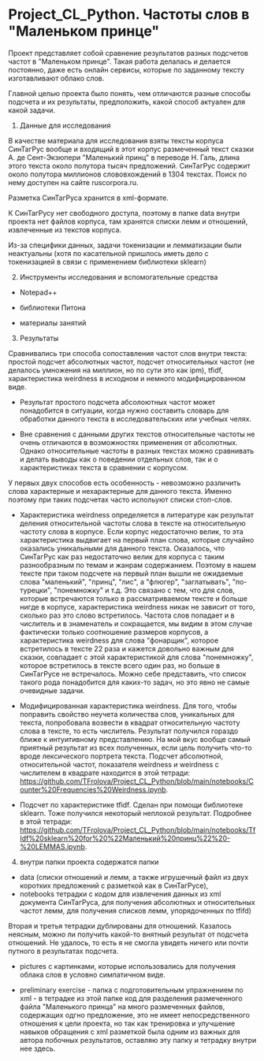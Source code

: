 # Project_CL_Python. Частоты слов в "Маленьком принце"
Проект представляет собой сравнение результатов разных подсчетов частот в "Маленьком принце".
Такая работа делалась и делается постоянно, даже есть онлайн сервисы, которые по заданному тексту изготавливают облако слов.

Главной целью проекта было понять, чем отличаются разные способы подсчета и их результаты, предположить, какой способ актуален для какой задачи.

1) Данные для исследования

В качестве материала для исследования взяты тексты корпуса СинТагРус вообще и входящий в этот корпус размеченный текст сказки А. де Сент-Экзюпери "Маленький принц" в переводе Н. Галь, длина этого текста около полутора тысяч предложений.
СинТагРус содержит около полутора миллионов слововхождений в 1304 текстах. Поиск по нему доступен на сайте ruscorpora.ru.

Разметка СинТагРуса хранится в xml-формате.

К СинТагРусу нет свободного доступа, поэтому в папке data внутри проекта нет файлов корпуса, там хранятся списки лемм и отношений, извлеченные из текстов корпуса.

Из-за специфики данных, задачи токенизации и лемматизации были неактуальны (хотя по касательной пришлось иметь дело с токенизацией в связи с применением библиотеки sklearn)

2) Инструменты исследования и вспомогательные средства

-  Notepad++

- библиотеки Питона

- материалы занятий

3) Результаты 

Сравнивались три способа сопоставления частот слов внутри текста: простой подсчет абсолютных частот, подсчет относительных частот (не делалось умножения на миллион, но по сути это как ipm), tfidf, характеристика weirdness в исходном и немного модифицированном виде.

- Результат простого подсчета абсолоютных частот может понадобится в ситуации, когда нужно составить словарь для обработки данного текста в исследовательских или учебных челях.

- Вне сравнения с данными других текстов относительные частоты не очень отличаются в возможностях применения от абсолютных. Однако относительные частоты в разных текстах можно сравнивать и делать выводы как о поведении отдельных слов, так и о характеристиках текста в сравнении с корпусом.

У первых двух способов есть особенность - невозможно различить слова характерные и нехарактерные для данного текста. Именно поэтому при таких подсчетах часто испольуют списки стоп-слов.

- Характеристика weirdness определяется в литературе как результат деления относительной частоты слова в тексте на относительную частоту слова в корпусе. Если корпус недостаточно велик, то эта характеристика выдвигает на первый план слова, которые случайно оказались уникальными для данного текста. Оказалось, что СинТагРус как раз недостаточно велик для корпуса с таким разнообразным по темам и жанрам содержанием. Поэтому в нашем тексте при таком подсчете на первый план вышли не ожидаемые слова "маленький", "принц", "лис", а "флюгер", "заглатывать", "по-турецки", "понемножку" и т.д. Это связано с тем, что для слов, которые встречаются только в рассматриваемом тексте и больше нигде в корпусе, характеристика weirdness никак не зависит от того, сколько раз это слово встретилось. Частота слов попадает и в числитель и в знаменатель и сокращается, мы видим в этом случае фактически только соотношение размеров корпусов, а характеристика weirdness для слова "фонарщик", которое встретилось в тексте 22 раза и кажется довольно важным для сказки, совпадает с этой характеристикой для слова "понемножку", которое встретилось в тексте всего один раз, но больше в СинТагРусе не встречалось. Можно себе представить, что список такого рода понадобится для каких-то задач, но это явно не самые очевидные задачи.

- Модифицированная характеристика weirdness. Для того, чтобы поправить свойство неучета количества слов, уникальных для текста, попробовала возвести в квадрат относительную частоту слова в тексте, то есть числитель. Результат получился гораздо ближе к интуитивному представлению. На мой вкус вообще самый приятный результат из всех полученных, если цель получить что-то вроде лексического портрета текста. Подсчет абсолютной, относительной частот, показателя weirdness и weirdness с числителем в квадрате находится в этой тетради: https://github.com/TFrolova/Project_CL_Python/blob/main/notebooks/Counter%20Frequencies%20Weirdness.ipynb.

- Подсчет по характеристике tfidf. Сделан при помощи библиотеке sklearn. Тоже получился некоторый неплохой результат. Подробнее в этой тетради: https://github.com/TFrolova/Project_CL_Python/blob/main/notebooks/TfIdf%20sklearn%20for%20%22Маленький%20принц%22%20-%20LEMMAS.ipynb.

4) внутри папки проекта содержатся папки 
- data (списки отношений и лемм, а также игрушечный файл из двух коротких предложений с разметкой как в СинТагРусе), 
- notebooks
 тетрадки с кодом для извлечения данных из xml документа СинТагРуса, 
 для получения абсолютных и относительных частот лемм, 
 для получения списков лемм, упорядоченных по tfifd)
 
Вторая и третья тетрадки дублированы для отношений. Казалось неясным, можно ли получить какой-то внятный результат от подсчета отношений. Не удалось, то есть я не смогла увидеть ничего или почти путного в результатах подсчета.
 
 - pictures с картинками, которые использовались для получения облака слов в условно симпатичном виде.
 
 - preliminary exercise - папка с подготовительным упражнением по xml - в тетрадке из этой папке код для разделения размеченного файла "Маленького принца" на много размеченных файлов, содержащих одгно предложение, это не имеет непосредственного отношения к цели проекта, но так как тренировка и улучшение навыков обращения с xml разметкой была одним из важных для автора побочных результатов, оставляю эту папку и тетрадку внутри нее здесь.
